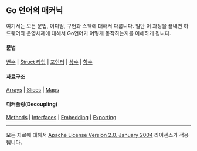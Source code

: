 ## Go 언어의 매커닉

여기서는 모든 문법, 이디엄, 구현과 스펙에 대해서 다룹니다. 일단 이 과정을 끝내면 하드웨어와 운영체제에 대해서 Go언어가 어떻게 동작하는지를 이해하게 됩니다.

#### 문법
[변수](../../../go/language/variables/README.md) |
[Struct 타입](../../../go/language/struct_types/README.md) |
[포인터](../../../go/language/pointers/README.md) |
[상수](../../../go/language/constants/README.md) |
[함수](../../../go/language/functions/README.md)

#### 자료구조
[Arrays](../../../go/language/arrays/README.md) |
[Slices](../../../go/language/slices/README.md) |
[Maps](../../../go/language/maps/README.md)

#### 디커플링(Decoupling)
[Methods](../../../go/language/methods/README.md) |
[Interfaces](../../../go/language/interfaces/README.md) |
[Embedding](../../../go/language/embedding/README.md) |
[Exporting](../../../go/language/exporting/README.md)

___
모든 자료에 대해서 [Apache License Version 2.0, January 2004](http://www.apache.org/licenses/LICENSE-2.0) 라이센스가 적용됩니다.
